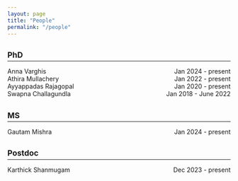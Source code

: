 ```yaml
---
layout: page
title: "People"
permalink: "/people"
---
```


## <small>PhD</small>
<hr style="margin-top: -1em; margin-bottom: 1em;">

<span style="display: flex; justify-content: space-between;">
Anna Varghis <span style="flex-grow: 1;"></span>  Jan 2024 - present
</span>

<span style="display: flex; justify-content: space-between;">
Athira Mullachery <span style="flex-grow: 1;"></span>  Jan 2022 - present
</span>

<span style="display: flex; justify-content: space-between;">
Ayyappadas Rajagopal <span style="flex-grow: 1;"></span>  Jan 2020 - present
</span>

<span style="display: flex; justify-content: space-between;">
Swapna Challagundla <span style="flex-grow: 1;"></span>  Jan 2018 - June 2022
</span>

## <small>MS</small>
<hr style="margin-top: -1em; margin-bottom: 1em;">

<span style="display: flex; justify-content: space-between;">
Gautam Mishra <span style="flex-grow: 1;"></span>  Jan 2024 - present
</span>

## <small>Postdoc</small>
<hr style="margin-top: -1em; margin-bottom: 1em;">

<span style="display: flex; justify-content: space-between;">
Karthick Shanmugam <span style="flex-grow: 1;"></span>  Dec 2023 - present
</span>

